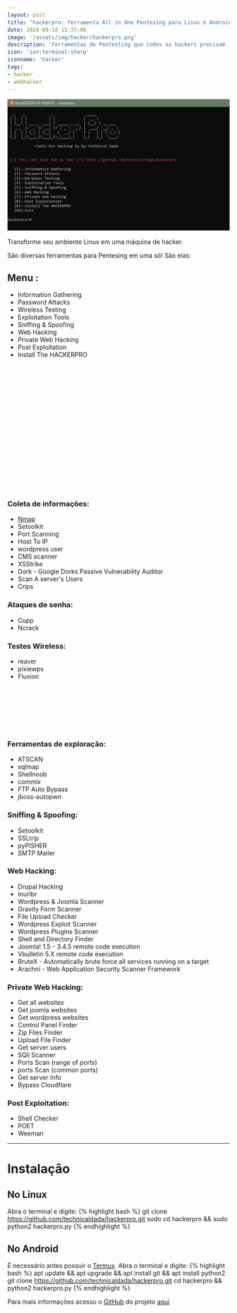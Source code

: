 ```yaml
---
layout: post
title: "hackerpro: ferramenta All in One Pentesing para Linux e Android"
date: 2020-09-18 15:37:00
image: '/assets/img/hacker/hackerpro.png'
description: 'Ferramentas de Pentesting que todos os hackers precisam.'
icon: 'ion:terminal-sharp'
iconname: 'hacker'
tags:
- hacker
- webhacker
---
```


![hackerpro: ferramenta All in One Pentesing para Linux e Android](/assets/img/hacker/hackerpro.png)

Transforme seu ambiente Linux em uma máquina de hacker. 

São diversas ferramentas para Pentesing em uma só! São elas:

## Menu :

- Information Gathering
- Password Attacks
- Wireless Testing
- Exploitation Tools
- Sniffing & Spoofing
- Web Hacking
- Private Web Hacking
- Post Exploitation
- Install The HACKERPRO

<!-- QUADRADO -->
<script async src="//pagead2.googlesyndication.com/pagead/js/adsbygoogle.js"></script>
<ins class="adsbygoogle"
style="display:inline-block;width:336px;height:280px"
data-ad-client="ca-pub-2838251107855362"
data-ad-slot="5351066970"></ins>
<script>
(adsbygoogle = window.adsbygoogle || []).push({});
</script>

### Coleta de informações:

- [Nmap](https://www.youtube.com/watch?v=LFjMu993uAA)
- Setoolkit
- Port Scanning
- Host To IP
- wordpress user
- CMS scanner
- XSStrike
- Dork - Google Dorks Passive Vulnerability Auditor
- Scan A server's Users
- Crips

### Ataques de senha:

- Cupp
- Ncrack

### Testes Wireless:

- reaver
- pixiewps
- Fluxion

<!-- MINI ANÚNCIO -->
<script async src="//pagead2.googlesyndication.com/pagead/js/adsbygoogle.js"></script>
<!-- Games Root -->
<ins class="adsbygoogle"
style="display:inline-block;width:730px;height:95px"
data-ad-client="ca-pub-2838251107855362"
data-ad-slot="5351066970"></ins>
<script>
(adsbygoogle = window.adsbygoogle || []).push({});
</script>

### Ferramentas de exploração:

- ATSCAN
- sqlmap
- Shellnoob
- commix
- FTP Auto Bypass
- jboss-autopwn

### Sniffing & Spoofing:

- Setoolkit
- SSLtrip
- pyPISHER
- SMTP Mailer

### Web Hacking:

- Drupal Hacking
- Inurlbr
- Wordpress & Joomla Scanner
- Gravity Form Scanner
- File Upload Checker
- Wordpress Exploit Scanner
- Wordpress Plugins Scanner
- Shell and Directory Finder
- Joomla! 1.5 - 3.4.5 remote code execution
- Vbulletin 5.X remote code execution
- BruteX - Automatically brute force all services running on a target
- Arachni - Web Application Security Scanner Framework

### Private Web Hacking:

- Get all websites
- Get joomla websites
- Get wordpress websites
- Control Panel Finder
- Zip Files Finder
- Upload File Finder
- Get server users
- SQli Scanner
- Ports Scan (range of ports)
- ports Scan (common ports)
- Get server Info
- Bypass Cloudflare

<!-- RETANGULO LARGO 2 -->
<script async src="//pagead2.googlesyndication.com/pagead/js/adsbygoogle.js"></script>
<ins class="adsbygoogle"
style="display:block; text-align:center;"
data-ad-layout="in-article"
data-ad-format="fluid"
data-ad-client="ca-pub-2838251107855362"
data-ad-slot="8549252987"></ins>
<script>
(adsbygoogle = window.adsbygoogle || []).push({});
</script>

### Post Exploitation:

- Shell Checker
- POET
- Weeman

---

# Instalação
## No Linux
Abra o terminal e digite:
{% highlight bash %}
git clone https://github.com/technicaldada/hackerpro.git
sudo cd hackerpro && sudo python2 hackerpro.py
{% endhighlight %}

## No Android
É necessário antes possuir o [Termux](https://play.google.com/store/apps/details?id=com.termux). Abra o terminal e digite:
{% highlight bash %}
apt update && apt upgrade && apt install git && apt install python2
git clone https://github.com/technicaldada/hackerpro.git
cd hackerpro && python2 hackerpro.py
{% endhighlight %}

Para mais informações acesso o [GitHub](https://terminalroot.com.br/git/) do projeto [aqui](https://github.com/technicaldada/hackerpro)


